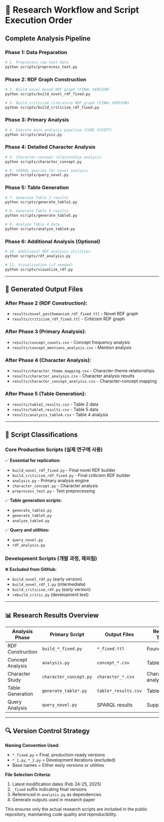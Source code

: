 # 🔄 Research Workflow and Script Execution Order

## Complete Analysis Pipeline

### Phase 1: Data Preparation
```bash
# 1. Preprocess raw text data
python scripts/preprocess_text.py
```

### Phase 2: RDF Graph Construction
```bash
# 2. Build novel-based RDF graph (FINAL VERSION)
python scripts/build_novel_rdf_fixed.py

# 3. Build criticism literature RDF graph (FINAL VERSION)  
python scripts/build_criticism_rdf_fixed.py
```

### Phase 3: Primary Analysis
```bash
# 4. Execute main analysis pipeline (CORE SCRIPT)
python scripts/analysis.py
```

### Phase 4: Detailed Character Analysis
```bash
# 5. Character-concept relationship analysis
python scripts/character_concept.py

# 6. SPARQL queries for novel analysis
python scripts/query_novel.py
```

### Phase 5: Table Generation
```bash
# 7. Generate Table 2 results
python scripts/generate_table2.py

# 8. Generate Table 5 results
python scripts/generate_table5.py

# 9. Analyze Table 4 data
python scripts/analyze_table4.py
```

### Phase 6: Additional Analysis (Optional)
```bash
# 10. Additional RDF analysis utilities
python scripts/rdf_analysis.py

# 11. Visualization (if needed)
python scripts/visualize_rdf.py
```

---

## 📁 Generated Output Files

### After Phase 2 (RDF Construction):
- `results/novel_posthumanism_rdf_fixed.ttl` - Novel RDF graph
- `results/criticism_rdf_fixed.ttl` - Criticism RDF graph

### After Phase 3 (Primary Analysis):
- `results/concept_counts.csv` - Concept frequency analysis
- `results/concept_mentions_analysis.csv` - Mention analysis

### After Phase 4 (Character Analysis):  
- `results/character_theme_mapping.csv` - Character-theme relationships
- `results/character_analysis.csv` - Character analysis results
- `results/character_concept_analysis.csv` - Character-concept mapping

### After Phase 5 (Table Generation):
- `results/table2_results.csv` - Table 2 data
- `results/table5_results.csv` - Table 5 data  
- `results/analysis_table4.csv` - Table 4 analysis

---

## 🎯 Script Classifications

### **Core Production Scripts** (실제 연구에 사용)
✅ **Essential for replication:**
- `build_novel_rdf_fixed.py` - Final novel RDF builder
- `build_criticism_rdf_fixed.py` - Final criticism RDF builder
- `analysis.py` - Primary analysis engine
- `character_concept.py` - Character analysis
- `preprocess_text.py` - Text preprocessing

✅ **Table generation scripts:**
- `generate_table2.py`
- `generate_table5.py` 
- `analyze_table4.py`

✅ **Query and utilities:**
- `query_novel.py`
- `rdf_analysis.py`

### **Development Scripts** (개발 과정, 제외됨)
❌ **Excluded from GitHub:**
- `build_novel_rdf.py` (early version)
- `build_novel_rdf_1.py` (intermediate)
- `build_criticism_rdf.py` (early version)
- `rebuild_critic.py` (development test)

---

## 📊 Research Results Overview

| Analysis Phase | Primary Script | Output Files | Research Tables |
|----------------|---------------|--------------|-----------------|
| RDF Construction | `build_*_fixed.py` | `*_fixed.ttl` | Foundation |
| Concept Analysis | `analysis.py` | `concept_*.csv` | Tables 3, 4 |
| Character Study | `character_concept.py` | `character_*.csv` | Character analysis |
| Table Generation | `generate_table*.py` | `table*_results.csv` | Tables 2, 5 |
| Query Analysis | `query_novel.py` | SPARQL results | Supplementary |

---

## 🔍 Version Control Strategy

**Naming Convention Used:**
- `*_fixed.py` = Final, production-ready versions
- `*_1.py`, `*_2.py` = Development iterations (excluded)
- Base names = Either early versions or utilities

**File Selection Criteria:**
1. Latest modification dates (Feb 24-25, 2025)
2. `_fixed` suffix indicating final versions  
3. Referenced in `analysis.py` as dependencies
4. Generate outputs used in research paper

This ensures only the actual research scripts are included in the public repository, maintaining code quality and reproducibility.
